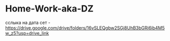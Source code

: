 # Home-Work-aka-DZ
сслыка на дата сет - https://drive.google.com/drive/folders/16vSLEQgbw2SGj8UhB3bGRi6ib4M5w_z5?usp=drive_link
